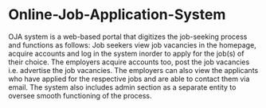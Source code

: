 # Online-Job-Application-System
OJA system is a web-based portal that digitizes the job-seeking process and functions as follows: Job seekers view job vacancies in the homepage, acquire accounts and log in the system inorder to apply for the job(s) of their choice. The employers acquire accounts too, post the job vacancies  i.e. advertise the job vacancies. The employers can also  view the applicants who have applied for the respective jobs and are able to contact them via email. The system also includes admin section as a separate entity to oversee smooth functioning of the process.
